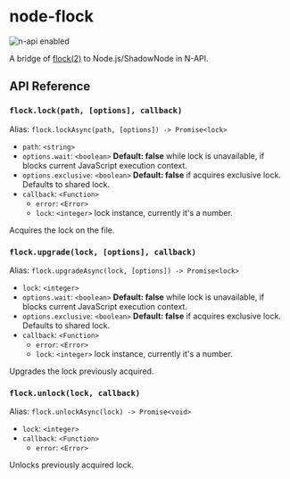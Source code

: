 # node-flock

![n-api enabled](https://img.shields.io/badge/n--api-enabled-brightgreen.svg)

A bridge of [flock(2)](https://linux.die.net/man/2/flock) to Node.js/ShadowNode in N-API.

## API Reference

### `flock.lock(path, [options], callback)`
Alias: `flock.lockAsync(path, [options]) -> Promise<lock>`

- `path`: `<string>`
- `options.wait`: `<boolean>` **Default: false** while lock is unavailable, if blocks current JavaScript execution context.
- `options.exclusive`: `<boolean>` **Default: false** if acquires exclusive lock. Defaults to shared lock.
- `callback`: `<Function>`
  - `error`: `<Error>`
  - `lock`: `<integer>` lock instance, currently it's a number.

Acquires the lock on the file.

### `flock.upgrade(lock, [options], callback)`
Alias: `flock.upgradeAsync(lock, [options]) -> Promise<lock>`

- `lock`: `<integer>`
- `options.wait`: `<boolean>` **Default: false** while lock is unavailable, if blocks current JavaScript execution context.
- `options.exclusive`: `<boolean>` **Default: false** if acquires exclusive lock. Defaults to shared lock.
- `callback`: `<Function>`
  - `error`: `<Error>`
  - `lock`: `<integer>` lock instance, currently it's a number.

Upgrades the lock previously acquired.

### `flock.unlock(lock, callback)`
Alias: `flock.unlockAsync(lock) -> Promise<void>`

- `lock`: `<integer>`
- `callback`: `<Function>`
  - `error`: `<Error>`

Unlocks previously acquired lock.
